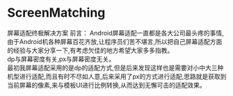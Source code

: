# ScreenMatching
屏幕适配终极解决方案
前言：
    Android屏幕适配一直都是各大公司最头疼的事情,由于Android机各种屏幕百花齐放,让程序员们苦不堪言,所以把自己屏幕适配方面的经验与大家分享一下,有考虑欠佳的地方希望大家多多指教。<br>
    dp与屏幕密度有关,px与屏幕密度无关。<br>
    最初我屏幕适配采用的是dp的适配方式,但是后来发现这样也是需要对小中大三种机型进行适配,而且有时不尽如人意,后来采用了px的方式进行适配,思路就是获取到当前屏幕的像素,来与模板UI进行比例转换,从而达到无懈可击的适配效果。

